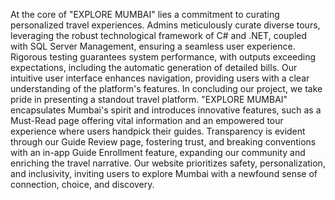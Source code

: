 At the core of "EXPLORE MUMBAI" lies a commitment to curating personalized travel
experiences. Admins meticulously curate diverse tours, leveraging the robust
technological framework of C# and .NET, coupled with SQL Server Management,
ensuring a seamless user experience. Rigorous testing guarantees system
performance, with outputs exceeding expectations, including the automatic generation
of detailed bills.
Our intuitive user interface enhances navigation, providing users with a clear
understanding of the platform's features. In concluding our project, we take pride in
presenting a standout travel platform. "EXPLORE MUMBAI" encapsulates Mumbai's
spirit and introduces innovative features, such as a Must-Read page offering vital
information and an empowered tour experience where users handpick their guides.
Transparency is evident through our Guide Review page, fostering trust, and breaking
conventions with an in-app Guide Enrollment feature, expanding our community and
enriching the travel narrative. Our website prioritizes safety, personalization, and
inclusivity, inviting users to explore Mumbai with a newfound sense of connection,
choice, and discovery.
